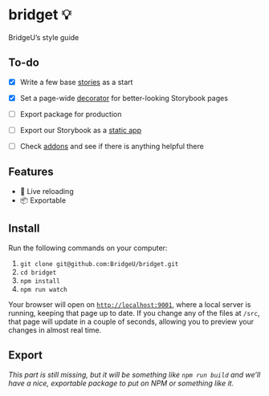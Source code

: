 # bridget 💡
BridgeU’s style guide


## To-do
- [x] Write a few base [stories][1] as a start
- [x] Set a page-wide [decorator][2] for better-looking Storybook pages
- [ ] Export package for production
- [ ] Export our Storybook as a [static app][0]
- [ ] Check [addons][4] and see if there is anything helpful there


## Features
- 🔁 Live reloading
- 📦 Exportable


## Install
Run the following commands on your computer:

1. `git clone git@github.com:BridgeU/bridget.git`
1. `cd bridget`
1. `npm install`
1. `npm run watch`

Your browser will open on [`http://localhost:9001`][0], where a local server
is running, keeping that page up to date. If you change any of the files at
`/src`, that page will update in a couple of seconds, allowing you to preview
your changes in almost real time.


## Export
_This part is still missing, but it will be something like `npm run build` and
we’ll have a nice, exportable package to put on NPM or something like it._


[0]: http://localhost:9001
[1]: https://storybook.js.org/basics/writing-stories/
[2]: https://storybook.js.org/basics/writing-stories/#using-decorators
[3]: https://storybook.js.org/basics/exporting-storybook/
[4]: https://storybook.js.org/addons/addon-gallery/
